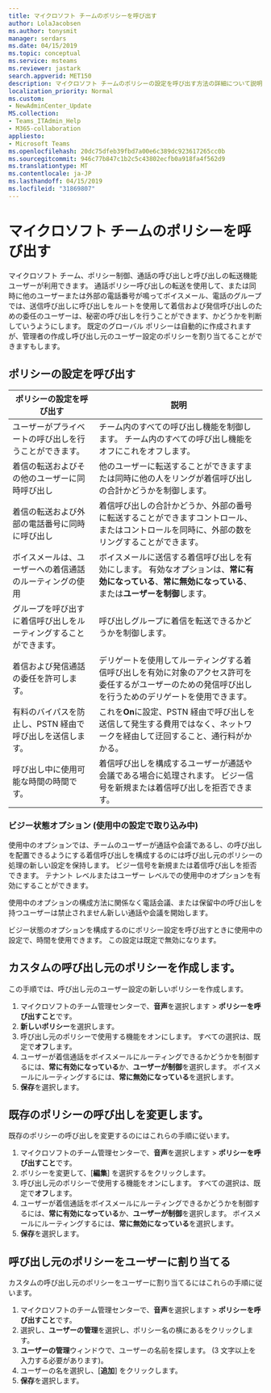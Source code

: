 ```yaml
---
title: マイクロソフト チームのポリシーを呼び出す
author: LolaJacobsen
ms.author: tonysmit
manager: serdars
ms.date: 04/15/2019
ms.topic: conceptual
ms.service: msteams
ms.reviewer: jastark
search.appverid: MET150
description: マイクロソフト チームのポリシーの設定を呼び出す方法の詳細について説明します。
localization_priority: Normal
ms.custom:
- NewAdminCenter_Update
MS.collection:
- Teams_ITAdmin_Help
- M365-collaboration
appliesto:
- Microsoft Teams
ms.openlocfilehash: 20dc75dfeb39fbd7a00e6c389dc923617265cc0b
ms.sourcegitcommit: 946c77b847c1b2c5c43802ecfb0a918fa4f562d9
ms.translationtype: MT
ms.contentlocale: ja-JP
ms.lasthandoff: 04/15/2019
ms.locfileid: "31869807"
---
```

<a name="calling-policies-in-microsoft-teams"></a>マイクロソフト チームのポリシーを呼び出す
==========================================

マイクロソフト チーム、ポリシー制御、通話の呼び出しと呼び出しの転送機能ユーザーが利用できます。 通話ポリシー呼び出しの転送を使用して、または同時に他のユーザーまたは外部の電話番号が鳴ってボイスメール、電話のグループでは、送信呼び出しに呼び出しをルートを使用して着信および発信呼び出しのための委任のユーザーは、秘密の呼び出しを行うことができます、かどうかを判断していうようにします。 既定のグローバル ポリシーは自動的に作成されますが、管理者の作成し呼び出し元のユーザー設定のポリシーを割り当てることができますもします。

## <a name="calling-policy-settings"></a>ポリシーの設定を呼び出す

|ポリシーの設定を呼び出す | 説明 |
|-----------------------|-------------|
|ユーザーがプライベートの呼び出しを行うことができます。 | チーム内のすべての呼び出し機能を制御します。 チーム内のすべての呼び出し機能をオフにこれをオフします。|
|着信の転送およびその他のユーザーに同時呼び出し | 他のユーザーに転送することができますまたは同時に他の人をリングが着信呼び出しの合計かどうかを制御します。 |
|着信の転送および外部の電話番号に同時に呼び出し | 着信呼び出しの合計かどうか、外部の番号に転送することができますコントロール、またはコントロールを同時に、外部の数をリングすることができます。|
|ボイスメールは、ユーザーへの着信通話のルーティングの使用 | ボイスメールに送信する着信呼び出しを有効にします。 有効なオプションは、**常に有効になっている**、**常に無効になっている**、または**ユーザーを制御**します。 |
|グループを呼び出すに着信呼び出しをルーティングすることができます。 | 呼び出しグループに着信を転送できるかどうかを制御します。  |
|着信および発信通話の委任を許可します。 | デリゲートを使用してルーティングする着信呼び出しを有効に対象のアクセス許可を委任するがユーザーのための発信呼び出しを行うためのデリゲートを使用できます。 |
|有料のバイパスを防止し、PSTN 経由で呼び出しを送信します。 | これを**On**に設定、PSTN 経由で呼び出しを送信して発生する費用ではなく、ネットワークを経由して迂回すること、通行料がかかる。 |
|呼び出し中に使用可能な時間の時間です。| 着信呼び出しを構成するユーザーが通話や会議である場合に処理されます。 ビジー信号を新規または着信呼び出しを拒否できます。 |

### <a name="busy-options-busy-on-busy-setting"></a>ビジー状態オプション (使用中の設定で取り込み中)

使用中のオプションでは、チームのユーザーが通話や会議であるし、の呼び出しを配置できるようにする着信呼び出しを構成するのには呼び出し元のポリシーの処理の新しい設定を保持します。 ビジー信号を新規または着信呼び出しを拒否できます。 テナント レベルまたはユーザー レベルでの使用中のオプションを有効にすることができます。 

使用中のオプションの構成方法に関係なく電話会議、または保留中の呼び出しを持つユーザーは禁止されません新しい通話や会議を開始します。

ビジー状態のオプションを構成するのにポリシー設定を呼び出すときに使用中の設定で、時間を使用できます。 この設定は既定で無効になります。

## <a name="create-a-custom-calling-policy"></a>カスタムの呼び出し元のポリシーを作成します。

この手順では、呼び出し元のユーザー設定の新しいポリシーを作成します。

1. マイクロソフトのチーム管理センターで、**音声**を選択します > **ポリシーを呼び出すこと**です。
2. **新しいポリシー**を選択します。
3. 呼び出し元のポリシーで使用する機能をオンにします。 すべての選択は、既定で**オフ**します。
4. ユーザーが着信通話をボイスメールにルーティングできるかどうかを制御するには、**常に有効になっている**か、**ユーザーが制御**を選択します。 ボイスメールにルーティングするには、**常に無効になっている**を選択します。
5. **保存**を選択します。

## <a name="modify-an-existing-calling-policy"></a>既存のポリシーの呼び出しを変更します。

既存のポリシーの呼び出しを変更するのにはこれらの手順に従います。

1. マイクロソフトのチーム管理センターで、**音声**を選択します > **ポリシーを呼び出すこと**です。
2. ポリシーを変更して、[**編集**] を選択するをクリックします。
3. 呼び出し元のポリシーで使用する機能をオンにします。 すべての選択は、既定で**オフ**します。
4. ユーザーが着信通話をボイスメールにルーティングできるかどうかを制御するには、**常に有効になっている**か、**ユーザーが制御**を選択します。 ボイスメールにルーティングするには、**常に無効になっている**を選択します。
5. **保存**を選択します。

## <a name="assign-a-calling-policy-to-a-user"></a>呼び出し元のポリシーをユーザーに割り当てる

カスタムの呼び出し元のポリシーをユーザーに割り当てるにはこれらの手順に従います。

1. マイクロソフトのチーム管理センターで、**音声**を選択します > **ポリシーを呼び出すこと**です。
2. 選択し、**ユーザーの管理**を選択し、ポリシー名の横にあるをクリックします。
3. **ユーザーの管理**ウィンドウで、ユーザーの名前を探します。 (3 文字以上を入力する必要があります)。
4. ユーザーの名を選択し、[**追加**] をクリックします。
5. **保存**を選択します。
